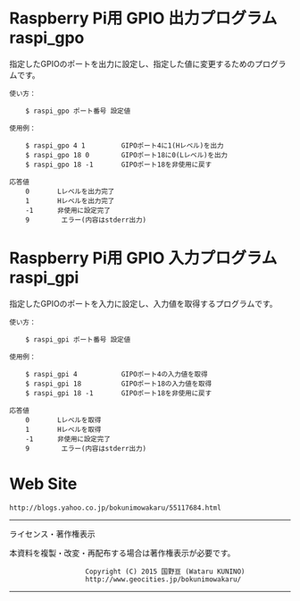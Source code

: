 # Raspberry Pi用 GPIO 出力プログラム  raspi_gpo

指定したGPIOのポートを出力に設定し、指定した値に変更するためのプログラムです。

    使い方：

        $ raspi_gpo ポート番号 設定値

    使用例：

        $ raspi_gpo 4 1         GIPOポート4に1(Hレベル)を出力
        $ raspi_gpo 18 0        GIPOポート18に0(Lレベル)を出力
        $ raspi_gpo 18 -1       GIPOポート18を非使用に戻す

    応答値
        0       Lレベルを出力完了
        1       Hレベルを出力完了
        -1      非使用に設定完了
        9        エラー(内容はstderr出力)

# Raspberry Pi用 GPIO 入力プログラム  raspi_gpi

指定したGPIOのポートを入力に設定し、入力値を取得するプログラムです。

    使い方：

        $ raspi_gpi ポート番号 設定値

    使用例：

        $ raspi_gpi 4           GIPOポート4の入力値を取得
        $ raspi_gpi 18          GIPOポート18の入力値を取得
        $ raspi_gpi 18 -1       GIPOポート18を非使用に戻す

    応答値
        0       Lレベルを取得
        1       Hレベルを取得
        -1      非使用に設定完了
        9        エラー(内容はstderr出力)

# Web Site

	http://blogs.yahoo.co.jp/bokunimowakaru/55117684.html

----------------------------------------------------------------
ライセンス・著作権表示

本資料を複製・改変・再配布する場合は著作権表示が必要です。

                       Copyright (C) 2015 国野亘 (Wataru KUNINO)
                       http://www.geocities.jp/bokunimowakaru/
----------------------------------------------------------------
